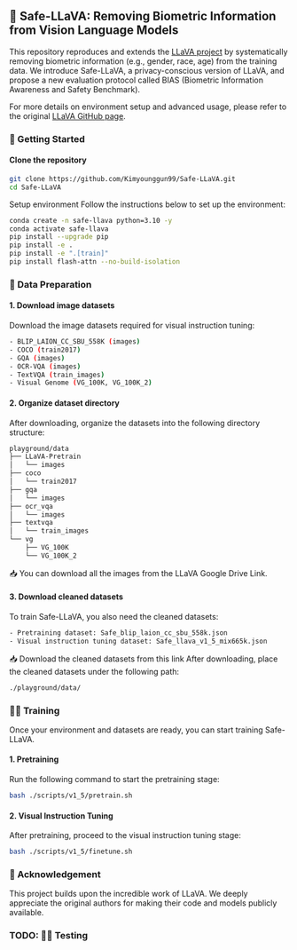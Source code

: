 ## 🌟 Safe-LLaVA: Removing Biometric Information from Vision Language Models
This repository reproduces and extends the [LLaVA project](https://github.com/haotian-liu/LLaVA) by systematically removing biometric information (e.g., gender, race, age) from the training data.
We introduce Safe-LLaVA, a privacy-conscious version of LLaVA, and propose a new evaluation protocol called BIAS (Biometric Information Awareness and Safety Benchmark).

For more details on environment setup and advanced usage, please refer to the original [LLaVA GitHub page](https://github.com/haotian-liu/LLaVA).

### 🚀 Getting Started
#### Clone the repository
```bash
git clone https://github.com/Kimyounggun99/Safe-LLaVA.git
cd Safe-LLaVA
```

Setup environment
Follow the instructions below to set up the environment:
```bash
conda create -n safe-llava python=3.10 -y
conda activate safe-llava
pip install --upgrade pip
pip install -e .
pip install -e ".[train]"
pip install flash-attn --no-build-isolation
```
### 📂 Data Preparation
#### 1. Download image datasets
Download the image datasets required for visual instruction tuning:
```bash
- BLIP_LAION_CC_SBU_558K (images)
- COCO (train2017)
- GQA (images)
- OCR-VQA (images)
- TextVQA (train_images)
- Visual Genome (VG_100K, VG_100K_2)
```

#### 2. Organize dataset directory
After downloading, organize the datasets into the following directory structure:
```bash
playground/data
├── LLaVA-Pretrain
│   └── images
├── coco
│   └── train2017
├── gqa
│   └── images
├── ocr_vqa
│   └── images
├── textvqa
│   └── train_images
└── vg
    ├── VG_100K
    └── VG_100K_2
```
📥 You can download all the images from the LLaVA Google Drive Link.

#### 3. Download cleaned datasets
To train Safe-LLaVA, you also need the cleaned datasets:
```bash
- Pretraining dataset: Safe_blip_laion_cc_sbu_558k.json
- Visual instruction tuning dataset: Safe_llava_v1_5_mix665k.json
```
📥 Download the cleaned datasets from this link After downloading, place the cleaned datasets under the following path:
```bash
./playground/data/
```
### 🏋️‍♂️ Training
Once your environment and datasets are ready, you can start training Safe-LLaVA.

#### 1. Pretraining
Run the following command to start the pretraining stage:
```bash
bash ./scripts/v1_5/pretrain.sh
```
#### 2. Visual Instruction Tuning
After pretraining, proceed to the visual instruction tuning stage:
```bash
bash ./scripts/v1_5/finetune.sh
```
### 📢 Acknowledgement
This project builds upon the incredible work of LLaVA. We deeply appreciate the original authors for making their code and models publicly available.

### TODO: 🏋️‍♂️ Testing

